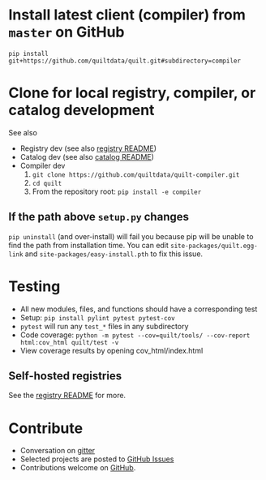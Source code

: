 # Install latest client (compiler) from `master` on GitHub
```
pip install git+https://github.com/quiltdata/quilt.git#subdirectory=compiler
```

# Clone for local registry, compiler, or catalog development
See also
- Registry dev (see also [registry README](../registry/README.md))
- Catalog dev (see also [catalog README](../catalog/README.md))
- Compiler dev
    1. `git clone https://github.com/quiltdata/quilt-compiler.git`
    1. `cd quilt`
    1. From the repository root: `pip install -e compiler`

## If the path above `setup.py` changes
`pip uninstall` (and over-install) will fail you because pip will be unable to find the path from installation time. You can edit `site-packages/quilt.egg-link`  and `site-packages/easy-install.pth` to fix this issue.

# Testing
- All new modules, files, and functions should have a corresponding test 
- Setup: `pip install pylint pytest pytest-cov`
- `pytest` will run any `test_*` files in any subdirectory
- Code coverage: `python -m pytest --cov=quilt/tools/ --cov-report html:cov_html quilt/test -v`
- View coverage results by opening cov_html/index.html

## Self-hosted registries
See the [registry README](../registry/README.md) for more.

# Contribute
- Conversation on [gitter](https://gitter.im/quilt-data/Lobby)
- Selected projects are posted to [GitHub Issues](https://github.com/quiltdata/quilt/issues)
- Contributions welcome on [GitHub](https://github.com/quiltdata/quilt).

